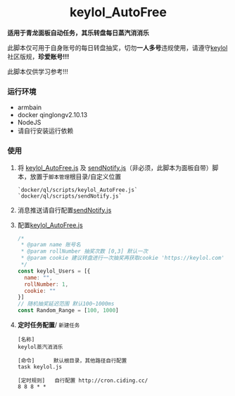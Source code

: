 <h1 align="center">
keylol_AutoFree
</h1>

**适用于青龙面板自动任务，其乐转盘每日蒸汽消消乐**

此脚本仅可用于自身账号的每日转盘抽奖，切勿**一人多号**违规使用，请遵守[keylol](https://keylol.com/) 社区版规，**珍爱账号!!!**

此脚本仅供学习参考!!!



### 运行环境

- armbain
- docker qinglongv2.10.13
- NodeJS
- 请自行安装运行依赖 



### **使用**

1. 将 [keylol_AutoFree.js](https://github.com/wsz987/keylol_AutoFree/blob/main/keylol_AutoFree.js) 及 [sendNotify.js](https://github.com/wsz987/keylol_AutoFree/blob/main/sendNotify.js)（非必须，此脚本为面板自带）脚本，放置于`脚本管理`根目录/自定义位置

    ```
    `docker/ql/scripts/keylol_AutoFree.js`
    `docker/ql/scripts/sendNotify.js`
    ```

2. 消息推送请自行配置[sendNotify.js](https://github.com/wsz987/keylol_AutoFree/blob/main/sendNotify.js)

3. 配置[keylol_AutoFree.js](https://github.com/wsz987/keylol_AutoFree/blob/main/keylol_AutoFree.js)

   ```javascript
   /*
    * @param name 账号名
    * @param rollNumber 抽奖次数 [0,3] 默认一次
    * @param cookie 建议转盘进行一次抽奖再获取cookie 'https://keylol.com'
    */
   const keylol_Users = [{
     name: "",
     rollNumber: 1,
     cookie: ""
   }]
   // 随机抽奖延迟范围 默认100~1000ms
   const Random_Range = [100, 1000]
   ```

4. **定时任务配置**/ `新建任务`  

    ```
    [名称]
    keylol蒸汽消消乐
    
    [命令]      默认根目录，其他路径自行配置
    task keylol.js    
    
    [定时规则]   自行配置 http://cron.ciding.cc/
    8 8 8 * *   
    ```

